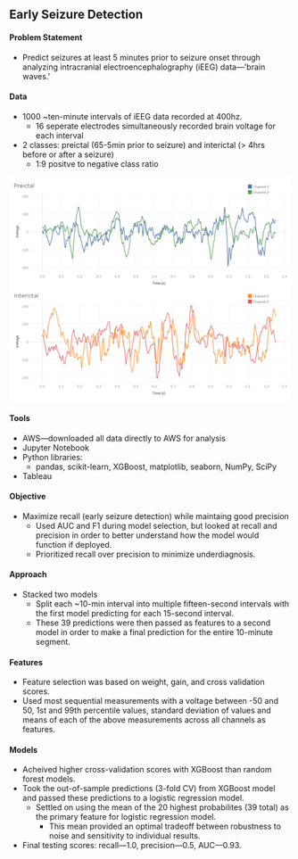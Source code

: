 ## Early Seizure Detection

#### Problem Statement

* Predict seizures at least 5 minutes prior to seizure onset through analyzing intracranial electroencephalography (iEEG) data—'brain waves.'

#### Data

* 1000 ~ten-minute intervals of iEEG data recorded at 400hz.
  * 16 seperate electrodes simultaneously recorded brain voltage for each interval
* 2 classes: preictal (65-5min prior to seizure) and interictal (> 4hrs before or after a seizure)
  * 1:9 positve to negative class ratio

![pre_v_int](/plots/pre_v_int.png)

#### Tools

* AWS—downloaded all data directly to AWS for analysis
* Jupyter Notebook
* Python libraries:
  * pandas, scikit-learn, XGBoost, matplotlib, seaborn, NumPy, SciPy
* Tableau

#### Objective

* Maximize recall (early seizure detection) while maintaing good precision
  * Used AUC and F1 during model selection, but looked at recall and precision in order to better understand how the model would function if deployed.
  * Prioritized recall over precision to minimize underdiagnosis.

#### Approach

* Stacked two models
  * Split each ~10-min interval into multiple fifteen-second intervals with the first model predicting for each 15-second interval.
  * These 39 predictions were then passed as features to a second model in order to make a final prediction for the entire 10-minute segment.

#### Features

* Feature selection was based on weight, gain, and cross validation scores.
* Used most sequential measurements with a voltage between -50 and 50, 1st and 99th percentile values, standard deviation of values and means of each of the above measurements across all channels as features.

#### Models

* Acheived higher cross-validation scores with XGBoost than random forest models.
* Took the out-of-sample predictions (3-fold CV) from XGBoost model and passed these predictions to a logistic regression model.
  * Settled on using the mean of the 20 highest probabilites (39 total) as  the primary feature for logistic regression model.
    * This mean provided an optimal tradeoff between robustness to noise and sensitivity to individual results.
* Final testing scores: recall—1.0, precision—0.5, AUC—0.93.

